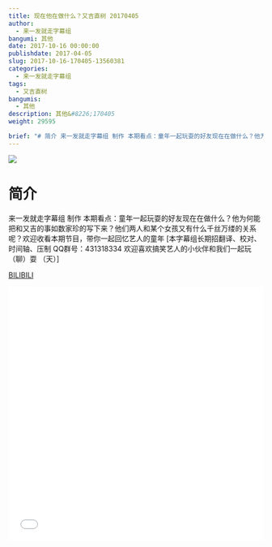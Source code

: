 ```yaml
---
title: 现在他在做什么？又吉直树 20170405
author: 
  - 来一发就走字幕组
bangumi: 其他
date: 2017-10-16 00:00:00
publishdate: 2017-04-05
slug: 2017-10-16-170405-13560381
categories: 
  - 来一发就走字幕组
tags: 
  - 又吉直树
bangumis: 
  - 其他
description: 其他&#8226;170405
weight: 29595

brief: "# 简介 来一发就走字幕组 制作 本期看点：童年一起玩耍的好友现在在做什么？他为何能把和又吉的事如数家珍的写下来？他们两人和某个女孩又有什么千丝万缕的关系呢？欢迎收看本期节目，带你一起回忆艺人的童年"
---
```


![](https://i.imgur.com/xsl7ZUZ.jpg)

# 简介  
来一发就走字幕组 制作
本期看点：童年一起玩耍的好友现在在做什么？他为何能把和又吉的事如数家珍的写下来？他们两人和某个女孩又有什么千丝万缕的关系呢？欢迎收看本期节目，带你一起回忆艺人的童年 [本字幕组长期招翻译、校对、时间轴、压制   QQ群号：431318334 欢迎喜欢搞笑艺人的小伙伴和我们一起玩（聊）耍 （天）]

  [BILIBILI](https://www.bilibili.com/video/av13560381/)


<div class="vcontainer">  <iframe class='video' src="//www.bilibili.com/blackboard/player.html?aid=13560381" width="100%" height="500" frameborder="0" allowfullscreen="allowfullscreen"></iframe></div>
